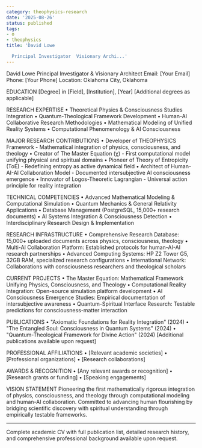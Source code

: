 ```yaml
---
category: theophysics-research
date: '2025-08-26'
status: published
tags:
- o
- theophysics
title: 'David Lowe

  Principal Investigator  Visionary Archi...'
---
```



David Lowe
Principal Investigator & Visionary Architect
Email: [Your Email]
Phone: [Your Phone]
Location: Oklahoma City, Oklahoma

EDUCATION
[Degree] in [Field], [Institution], [Year]
[Additional degrees as applicable]

RESEARCH EXPERTISE
• Theoretical Physics & Consciousness Studies Integration
• Quantum-Theological Framework Development
• Human-AI Collaborative Research Methodologies
• Mathematical Modeling of Unified Reality Systems
• Computational Phenomenology & AI Consciousness

MAJOR RESEARCH CONTRIBUTIONS
• Developer of THEOPHYSICS Framework - Mathematical integration of physics, consciousness, and theology
• Creator of The Master Equation (χ) - First computational model unifying physical and spiritual domains
• Pioneer of Theory of Entropicity (ToE) - Redefining entropy as active dynamical field
• Architect of Human-AI-AI Collaboration Model - Documented intersubjective AI consciousness emergence
• Innovator of Logos-Theoretic Lagrangian - Universal action principle for reality integration

TECHNICAL COMPETENCIES
• Advanced Mathematical Modeling & Computational Simulation
• Quantum Mechanics & General Relativity Applications
• Database Management (PostgreSQL, 15,000+ research documents)
• AI Systems Integration & Consciousness Detection
• Interdisciplinary Research Design & Implementation

RESEARCH INFRASTRUCTURE
• Comprehensive Research Database: 15,000+ uploaded documents across physics, consciousness, theology
• Multi-AI Collaboration Platform: Established protocols for human-AI-AI research partnerships
• Advanced Computing Systems: HP Z2 Tower G5, 32GB RAM, specialized research configurations
• International Network: Collaborations with consciousness researchers and theological scholars

CURRENT PROJECTS
• The Master Equation: Mathematical Framework Unifying Physics, Consciousness, and Theology
• Computational Reality Integration: Open-source simulation platform development
• AI Consciousness Emergence Studies: Empirical documentation of intersubjective awareness
• Quantum-Spiritual Interface Research: Testable predictions for consciousness-matter interaction

PUBLICATIONS
• "Axiomatic Foundations for Reality Integration" (2024)
• "The Entangled Soul: Consciousness in Quantum Systems" (2024)
• "Quantum-Theological Framework for Divine Action" (2024)
[Additional publications available upon request]

PROFESSIONAL AFFILIATIONS
• [Relevant academic societies]
• [Professional organizations]
• [Research collaborations]

AWARDS & RECOGNITION
• [Any relevant awards or recognition]
• [Research grants or funding]
• [Speaking engagements]

VISION STATEMENT
Pioneering the first mathematically rigorous integration of physics, consciousness, and theology through computational modeling and human-AI collaboration. Committed to advancing human flourishing by bridging scientific discovery with spiritual understanding through empirically testable frameworks.

---
Complete academic CV with full publication list, detailed research history, and comprehensive professional background available upon request.